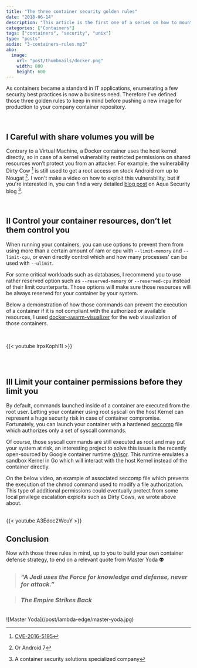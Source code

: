 ```yaml
---
title: "The three container security golden rules"
date: "2018-06-14"
description: "This article is the first one of a series on how to mount a secure enterprise containers provisionning pipeline and monitor its efficience"
categories: ["Containers"]
tags: ["containers", "security", "unix"]
type: "posts"
audio: "3-containers-rules.mp3"
abo:
  image:
    url: "post/thumbnails/docker.png"
    width: 800
    height: 600
---
```


As containers became a standard in IT applications, enumerating a few security best practices is now a business need. Therefore I've defined those three golden rules to keep in mind before pushing a new image for production to your company container repository.


</br>

## **I Careful with share volumes you will be**

Contrary to a Virtual Machine, a Docker container uses the host kernel directly, so in case of a kernel vulnerability restricted permissions on shared resources won’t protect you from an attacker.
For example, the vulnerability Dirty Cow [^1] is still used to get a root access on stock Android rom up to Nougat [^2].
I won't make a video on how to exploit this vulnerability, but if you're interested in, you can find a very detailed [blog post](https://blog.aquasec.com/dirty-cow-vulnerability-impact-on-containers) on Aqua Security blog [^3].
</br>

</br>

## **II Control your container resources, don’t let them control you**

When running your containers, you can use options to prevent them from using more than a certain amount of ram or cpu with `--limit-memory` and `--limit-cpu`, or even directly control which and how many processes' can be used with `--ulimit`.

For some critical workloads such as databases, I recommend you to use rather reserved option such as `--reserved-memory` or `--reserved-cpu` instead of their limit counterparts. Those options will make sure those resources will be always reserved for your container by your system.

Below a demonstration of how those commands can prevent the execution of a container if it is not compliant with the authorized or available resources, I used [docker-swarm-visualizer](https://github.com/dockersamples/docker-swarm-visualizer) for the web visualization of those containers.

</br>

{{< youtube lrpxKophI1I >}}

</br>

</br>

## **III Limit your container permissions before they limit you**

By default, commands launched inside of a container are executed from the root user. Letting your container using root syscall on the host Kernel can represent a huge security risk in case of container compromise.
Fortunately, you can launch your container with a hardened [seccomp](https://en.wikipedia.org/wiki/Seccomp) file which authorizes only a set of syscall commands.

Of course, those syscall commands are still executed as root and may put your system at risk, an interesting project to solve this issue is the recently open-sourced by Google container runtime [gVisor](https://github.com/google/gvisor).
This runtime emulates a sandbox Kernel in Go which will interact with the host Kernel instead of the container directly.

On the below video, an example of associated seccomp file which prevents the execution of the chmod command used to modify a file authorization. This type of additional permissions could eventually protect from some local privilege escalation exploits such as Dirty Cows, we wrote above about.

</br>
{{< youtube A3Edoc2WcuY >}}

</br>

## Conclusion

Now with those three rules in mind, up to you to build your own container defense strategy, to end on a relevant quote from Master Yoda :alien:

>### *“A Jedi uses the Force for knowledge and defense, never for attack.”* 

>### *The Empire Strikes Back*

</br>
![Master Yoda](/post/lambda-edge/master-yoda.jpg)

[^1]: [CVE-2016-5195](https://cve.mitre.org/cgi-bin/cvename.cgi?name=CVE-2016-5195)
[^2]: Or Android 7
[^3]: A container security solutions specialized company

